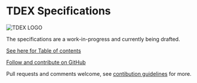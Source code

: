 # TDEX Specifications

![TDEX LOGO](https://raw.githubusercontent.com/Sevenlab/tdex-specs/master/logo.jpeg "Tdex Logo")

The specifications are a work-in-progress and currently being drafted.

[See here for Table of contents](00-index.md)

[Follow and contribute on GitHub](https://github.com/Sevenlab/tdex-specs)

Pull requests and comments welcome, see [contibution guidelines](CONTRIBUTING.md) for more.


